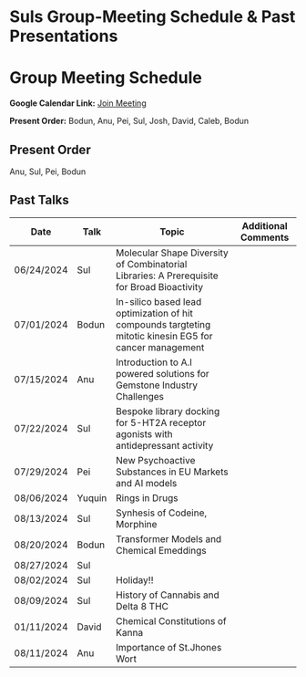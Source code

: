 # Suls Group-Meeting Schedule & Past Presentations

# Group Meeting Schedule

**Google Calendar Link:** [Join Meeting](https://meet.google.com/biy-irfn-qzo)


**Present Order:** Bodun, Anu, Pei, Sul, Josh, David, Caleb, Bodun

## Present Order
Anu, Sul, Pei, Bodun 

## Past Talks

| Date       |   Talk     | Topic                                                                                                  | Additional Comments  |
|------------|------------|--------------------------------------------------------------------------------------------------------|----------------------|
| 06/24/2024 | Sul        | Molecular Shape Diversity of Combinatorial Libraries: A Prerequisite for Broad Bioactivity             |                      |
| 07/01/2024 | Bodun      | In-silico based lead optimization of hit compounds targteting mitotic kinesin EG5 for cancer management|                      |
| 07/15/2024 | Anu        | Introduction to A.I powered solutions for Gemstone Industry Challenges                                 |                      |
| 07/22/2024 | Sul        | Bespoke library docking for 5-HT2A receptor agonists with antidepressant activity                      |                      |
| 07/29/2024 | Pei        | New Psychoactive Substances in EU Markets and AI models                                                |                      |
| 08/06/2024 | Yuquin     | Rings in Drugs                                                                                         |                      |
| 08/13/2024 | Sul        | Synhesis of Codeine, Morphine                                                                          |                      |
| 08/20/2024 | Bodun      | Transformer Models and Chemical Emeddings                                                              |                      |
| 08/27/2024 | Sul        |                                                                                                        |                      |
| 08/02/2024 | Sul        | Holiday!!                                                                                              |                      |
| 08/09/2024 | Sul        | History of Cannabis and Delta 8 THC                                                                    |                      |
| 01/11/2024 | David      | Chemical Constitutions of Kanna                                                                        |                      |
| 08/11/2024 | Anu        | Importance of St.Jhones Wort                                                                           |                      | 

